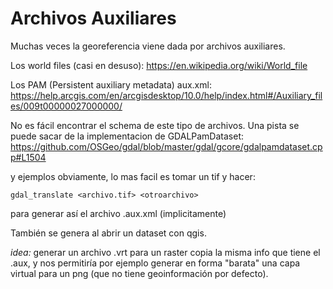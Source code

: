 # Archivos Auxiliares

Muchas veces la georeferencia viene dada por archivos auxiliares.

Los world files (casi en desuso):
https://en.wikipedia.org/wiki/World_file

Los PAM (Persistent auxiliary metadata) aux.xml:
https://help.arcgis.com/en/arcgisdesktop/10.0/help/index.html#/Auxiliary_files/009t00000027000000/

No es fácil encontrar el schema de este tipo de archivos. Una pista se puede
sacar de la implementacion de GDALPamDataset: https://github.com/OSGeo/gdal/blob/master/gdal/gcore/gdalpamdataset.cpp#L1504

y ejemplos obviamente, lo mas facil es tomar un tif y hacer:

```
gdal_translate <archivo.tif> <otroarchivo>
```

para generar así el archivo .aux.xml (implicitamente)

También se genera al abrir un dataset con qgis.

*idea:* generar un archivo .vrt para un raster copia la misma info que tiene el .aux, y nos permitiría por ejemplo generar en forma "barata" una capa virtual para un png (que no tiene geoinformación por defecto).

